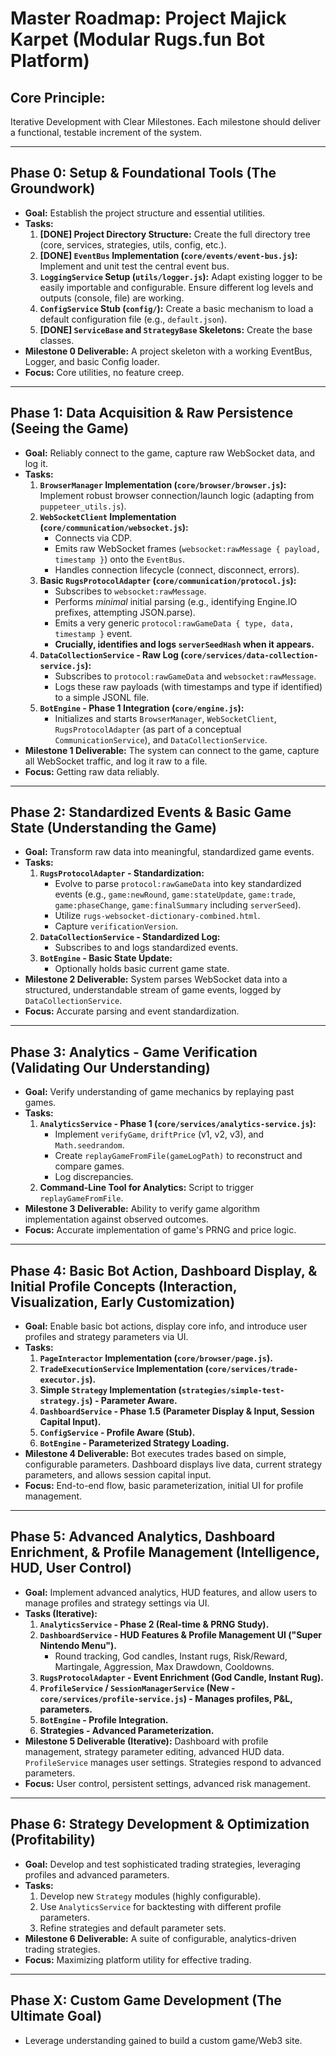 # Master Roadmap: Project Majick Karpet (Modular Rugs.fun Bot Platform)

## Core Principle:
Iterative Development with Clear Milestones. Each milestone should deliver a functional, testable increment of the system.

---

## Phase 0: Setup & Foundational Tools (The Groundwork)

*   **Goal:** Establish the project structure and essential utilities.
*   **Tasks:**
    1.  **[DONE] Project Directory Structure:** Create the full directory tree (core, services, strategies, utils, config, etc.).
    2.  **[DONE] `EventBus` Implementation (`core/events/event-bus.js`):** Implement and unit test the central event bus.
    3.  **`LoggingService` Setup (`utils/logger.js`):** Adapt existing logger to be easily importable and configurable. Ensure different log levels and outputs (console, file) are working.
    4.  **`ConfigService` Stub (`config/`):** Create a basic mechanism to load a default configuration file (e.g., `default.json`).
    5.  **[DONE] `ServiceBase` and `StrategyBase` Skeletons:** Create the base classes.
*   **Milestone 0 Deliverable:** A project skeleton with a working EventBus, Logger, and basic Config loader.
*   **Focus:** Core utilities, no feature creep.

---

## Phase 1: Data Acquisition & Raw Persistence (Seeing the Game)

*   **Goal:** Reliably connect to the game, capture raw WebSocket data, and log it.
*   **Tasks:**
    1.  **`BrowserManager` Implementation (`core/browser/browser.js`):** Implement robust browser connection/launch logic (adapting from `puppeteer_utils.js`).
    2.  **`WebSocketClient` Implementation (`core/communication/websocket.js`):**
        *   Connects via CDP.
        *   Emits raw WebSocket frames (`websocket:rawMessage { payload, timestamp }`) onto the `EventBus`.
        *   Handles connection lifecycle (connect, disconnect, errors).
    3.  **Basic `RugsProtocolAdapter` (`core/communication/protocol.js`):**
        *   Subscribes to `websocket:rawMessage`.
        *   Performs *minimal* initial parsing (e.g., identifying Engine.IO prefixes, attempting JSON.parse).
        *   Emits a very generic `protocol:rawGameData { type, data, timestamp }` event.
        *   **Crucially, identifies and logs `serverSeedHash` when it appears.**
    4.  **`DataCollectionService` - Raw Log (`core/services/data-collection-service.js`):**
        *   Subscribes to `protocol:rawGameData` and `websocket:rawMessage`.
        *   Logs these raw payloads (with timestamps and type if identified) to a simple JSONL file.
    5.  **`BotEngine` - Phase 1 Integration (`core/engine.js`):**
        *   Initializes and starts `BrowserManager`, `WebSocketClient`, `RugsProtocolAdapter` (as part of a conceptual `CommunicationService`), and `DataCollectionService`.
*   **Milestone 1 Deliverable:** The system can connect to the game, capture all WebSocket traffic, and log it raw to a file.
*   **Focus:** Getting raw data reliably.

---

## Phase 2: Standardized Events & Basic Game State (Understanding the Game)

*   **Goal:** Transform raw data into meaningful, standardized game events.
*   **Tasks:**
    1.  **`RugsProtocolAdapter` - Standardization:**
        *   Evolve to parse `protocol:rawGameData` into key standardized events (e.g., `game:newRound`, `game:stateUpdate`, `game:trade`, `game:phaseChange`, `game:finalSummary` including `serverSeed`).
        *   Utilize `rugs-websocket-dictionary-combined.html`.
        *   Capture `verificationVersion`.
    2.  **`DataCollectionService` - Standardized Log:**
        *   Subscribes to and logs standardized events.
    3.  **`BotEngine` - Basic State Update:**
        *   Optionally holds basic current game state.
*   **Milestone 2 Deliverable:** System parses WebSocket data into a structured, understandable stream of game events, logged by `DataCollectionService`.
*   **Focus:** Accurate parsing and event standardization.

---

## Phase 3: Analytics - Game Verification (Validating Our Understanding)

*   **Goal:** Verify understanding of game mechanics by replaying past games.
*   **Tasks:**
    1.  **`AnalyticsService` - Phase 1 (`core/services/analytics-service.js`):**
        *   Implement `verifyGame`, `driftPrice` (v1, v2, v3), and `Math.seedrandom`.
        *   Create `replayGameFromFile(gameLogPath)` to reconstruct and compare games.
        *   Log discrepancies.
    2.  **Command-Line Tool for Analytics:** Script to trigger `replayGameFromFile`.
*   **Milestone 3 Deliverable:** Ability to verify game algorithm implementation against observed outcomes.
*   **Focus:** Accurate implementation of game's PRNG and price logic.

---

## Phase 4: Basic Bot Action, Dashboard Display, & Initial Profile Concepts (Interaction, Visualization, Early Customization)

*   **Goal:** Enable basic bot actions, display core info, and introduce user profiles and strategy parameters via UI.
*   **Tasks:**
    1.  **`PageInteractor` Implementation (`core/browser/page.js`).**
    2.  **`TradeExecutionService` Implementation (`core/services/trade-executor.js`).**
    3.  **Simple `Strategy` Implementation (`strategies/simple-test-strategy.js`) - Parameter Aware.**
    4.  **`DashboardService` - Phase 1.5 (Parameter Display & Input, Session Capital Input).**
    5.  **`ConfigService` - Profile Aware (Stub).**
    6.  **`BotEngine` - Parameterized Strategy Loading.**
*   **Milestone 4 Deliverable:** Bot executes trades based on simple, configurable parameters. Dashboard displays live data, current strategy parameters, and allows session capital input.
*   **Focus:** End-to-end flow, basic parameterization, initial UI for profile management.

---

## Phase 5: Advanced Analytics, Dashboard Enrichment, & Profile Management (Intelligence, HUD, User Control)

*   **Goal:** Implement advanced analytics, HUD features, and allow users to manage profiles and strategy settings via UI.
*   **Tasks (Iterative):**
    1.  **`AnalyticsService` - Phase 2 (Real-time & PRNG Study).**
    2.  **`DashboardService` - HUD Features & Profile Management UI ("Super Nintendo Menu").**
        *   Round tracking, God candles, Instant rugs, Risk/Reward, Martingale, Aggression, Max Drawdown, Cooldowns.
    3.  **`RugsProtocolAdapter` - Event Enrichment (God Candle, Instant Rug).**
    4.  **`ProfileService` / `SessionManagerService` (New - `core/services/profile-service.js`) - Manages profiles, P&L, parameters.**
    5.  **`BotEngine` - Profile Integration.**
    6.  **Strategies - Advanced Parameterization.**
*   **Milestone 5 Deliverable (Iterative):** Dashboard with profile management, strategy parameter editing, advanced HUD data. `ProfileService` manages user settings. Strategies respond to advanced parameters.
*   **Focus:** User control, persistent settings, advanced risk management.

---

## Phase 6: Strategy Development & Optimization (Profitability)

*   **Goal:** Develop and test sophisticated trading strategies, leveraging profiles and advanced parameters.
*   **Tasks:**
    1.  Develop new `Strategy` modules (highly configurable).
    2.  Use `AnalyticsService` for backtesting with different profile parameters.
    3.  Refine strategies and default parameter sets.
*   **Milestone 6 Deliverable:** A suite of configurable, analytics-driven trading strategies.
*   **Focus:** Maximizing platform utility for effective trading.

---

## Phase X: Custom Game Development (The Ultimate Goal)
*   Leverage understanding gained to build a custom game/Web3 site.
